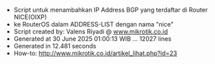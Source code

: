 - Script untuk menambahkan IP Address BGP yang terdaftar di Router NICE(OIXP)
- ke RouterOS dalam ADDRESS-LIST dengan nama "nice"
- Script created by: Valens Riyadi @ www.mikrotik.co.id
- Generated at 30 June 2025 01:00:13 WIB ... 12027 lines
- Generated in 12.481 seconds
- How-to: http://www.mikrotik.co.id/artikel_lihat.php?id=23
